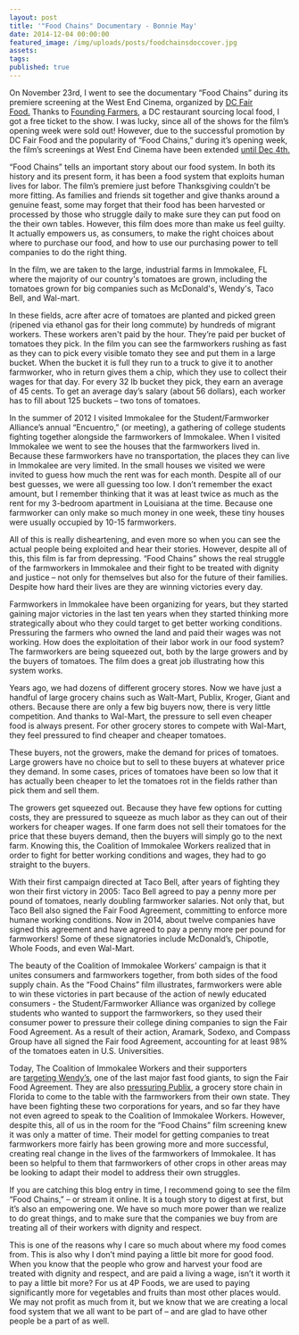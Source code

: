 ```yaml
---
layout: post
title: '"Food Chains" Documentary - Bonnie May'
date: 2014-12-04 00:00:00
featured_image: /img/uploads/posts/foodchainsdoccover.jpg
assets:
tags:
published: true
---
```


<div class="editable"><p>On November 23rd, I went to see the documentary &ldquo;Food Chains&rdquo; during its premiere screening at the West End Cinema, organized by&nbsp;<a href="http://dcfairfood.org/">DC Fair Food.</a>&nbsp;Thanks to&nbsp;<a href="http://www.wearefoundingfarmers.com/">Founding Farmers</a>, a DC restaurant sourcing local food, I got a free ticket to the show. I was lucky, since all of the shows for the film&rsquo;s opening week were sold out! However, due to the successful promotion by DC Fair Food and the popularity of &ldquo;Food Chains,&rdquo; during it&rsquo;s opening week, the film&rsquo;s screenings at West End Cinema have been extended&nbsp;<a href="http://dcfairfood.org/2014/11/26/extended-screening/">until Dec 4th.</a></p><p>&ldquo;Food Chains&rdquo; tells an important story about our food system. In both its history and its present form, it has been a food system that exploits human lives for labor. The film&rsquo;s premiere just before Thanksgiving couldn&rsquo;t be more fitting. As families and friends sit together and give thanks around a genuine feast, some may forget that their food has been harvested or processed by those who struggle daily to make sure they can put food on the their own tables. However, this film does more than make us feel guilty. It actually empowers us, as consumers, to make the right choices about where to purchase our food, and how to use our purchasing power to tell companies to do the right thing.</p><p>In the film, we are taken to the large, industrial farms in Immokalee, FL where the majority of our country's tomatoes are grown, including the tomatoes grown for big companies such as McDonald's, Wendy's, Taco Bell, and Wal-mart.</p><p>In these fields, acre after acre of tomatoes are planted and picked green (ripened via ethanol gas for their long commute) by hundreds of migrant workers. These workers aren't paid by the hour. They&rsquo;re paid per bucket of tomatoes they pick. In the film you can see the farmworkers rushing as fast as they can to pick every visible tomato they see and put them in a large bucket. When the bucket it is full they run to a truck to give it to another farmworker, who in return gives them a chip, which they use to collect their wages for that day. For every 32 lb bucket they pick, they earn an average of 45 cents. To get an average day&rsquo;s salary (about 56 dollars), each worker has to fill about 125 buckets &ndash; two tons of tomatoes.</p><p>In the summer of 2012 I visited Immokalee for the Student/Farmworker Alliance&rsquo;s annual &ldquo;Encuentro,&rdquo; (or meeting), a gathering of college students fighting together alongside the farmworkers of Immokalee. When I visited Immokalee we went to see the houses that the farmworkers lived in. Because these farmworkers have no transportation, the places they can live in Immokalee are very limited. In the small houses we visited we were invited to guess how much the rent was for each month. Despite all of our best guesses, we were all guessing too low. I don&rsquo;t remember the exact amount, but I remember thinking that it was at least twice as much as the rent for my 3-bedroom apartment in Louisiana at the time. Because one farmworker can only make so much money in one week, these tiny houses were usually occupied by 10-15 farmworkers.</p><p>All of this is really disheartening, and even more so when you can see the actual people being exploited and hear their stories. However, despite all of this, this film is far from depressing. &ldquo;Food Chains&rdquo; shows the real struggle of the farmworkers in Immokalee and their fight to be treated with dignity and justice &ndash; not only for themselves but also for the future of their families. Despite how hard their lives are they are winning victories every day.</p><p>Farmworkers in Immokalee have been organizing for years, but they started gaining major victories in the last ten years when they started thinking more strategically about who they could target to get better working conditions. Pressuring the farmers who owned the land and paid their wages was not working. How does the exploitation of their labor work in our food system? The farmworkers are being squeezed out, both by the large growers and by the buyers of tomatoes. The film does a great job illustrating how this system works.</p><p>Years ago, we had dozens of different grocery stores. ​Now we have just a handful of large grocery chains such as Walt-Mart, Publix, Kroger, Giant and others. Because there are only a few big buyers now, there is very little competition. And thanks to Wal-Mart, the pressure to sell even cheaper food is always present. For other grocery stores to compete with Wal-Mart, they feel pressured to find cheaper and cheaper tomatoes.</p><p>These buyers, not the growers, make the demand for prices of tomatoes. Large growers have no choice but to sell to these buyers at whatever price they demand. In some cases, prices of tomatoes have been so low that it has actually been cheaper to let the tomatoes rot in the fields rather than pick them and sell them.</p><p>The growers get squeezed out. Because they have few options for cutting costs, they are pressured to squeeze as much labor as they can out of their workers for cheaper wages. If one farm does not sell their tomatoes for the price that these buyers demand, then the buyers will simply go to the next farm. Knowing this, the Coalition of Immokalee Workers realized that in order to fight for better working conditions and wages, they had to go straight to the buyers.</p><p>With their first campaign directed at Taco Bell, after years of fighting they won their first victory in 2005: Taco Bell agreed to pay a penny more per pound of tomatoes, nearly doubling farmworker salaries. Not only that, but Taco Bell also signed the Fair Food Agreement, committing to enforce more humane working conditions. Now in 2014, about twelve companies have signed this agreement and have agreed to pay a penny more per pound for farmworkers! Some of these signatories include McDonald&rsquo;s, Chipotle, Whole Foods, and even Wal-Mart.</p><p>The beauty of the Coalition of Immokalee Workers&rsquo; campaign is that it unites consumers and farmworkers together, from both sides of the food supply chain. As the &ldquo;Food Chains&rdquo; film illustrates, farmworkers were able to win these victories in part because of the action of newly educated consumers - the Student/Farmworker Alliance was organized by college students who wanted to support the farmworkers, so they used their consumer power to pressure their college dining companies to sign the Fair Food Agreement. As a result of their action, Aramark, Sodexo, and Compass Group have all signed the Fair food Agreement, accounting for at least 98% of the tomatoes eaten in U.S. Universities.</p><p>Today, The Coalition of Immokalee Workers and their supporters are&nbsp;<a href="http://ciw-online.org/wendys/">targeting Wendy&rsquo;s</a>, one of the last major fast food giants, to sign the Fair Food Agreement. They are also&nbsp;<a href="http://ciw-online.org/publix/">pressuring Publix</a>, a grocery store chain in Florida to come to the table with the farmworkers from their own state. They have been fighting these two corporations for years, and so far they have not even agreed to speak to the Coalition of Immokalee Workers. However, despite this, all of us in the room for the &ldquo;Food Chains&rdquo; film screening knew it was only a matter of time. Their model for getting companies to treat farmworkers more fairly has been growing more and more successful, creating real change in the lives of the farmworkers of Immokalee. It has been so helpful to them that farmworkers of other crops in other areas may be looking to adapt their model to address their own struggles.</p><p>If you are catching this blog entry in time, I recommend going to see the film &ldquo;Food Chains,&rdquo; &ndash; or stream it online. It is a tough story to digest at first, but it&rsquo;s also an empowering one. We have so much more power than we realize to do great things, and to make sure that the companies we buy from are treating all of their workers with dignity and respect.</p><p>This is one of the reasons why I care so much about where my food comes from. This is also why I don&rsquo;t mind paying a little bit more for good food. When you know that the people who grow and harvest your food are treated with dignity and respect, and are paid a living a wage, isn&rsquo;t it worth it to pay a little bit more? For us at 4P Foods, we are used to paying significantly more for vegetables and fruits than most other places would. We may not profit as much from it, but we know that we are creating a local food system that we all want to be part of &ndash; and are glad to have other people be a part of as well.</p><p>&nbsp;</p><p>&nbsp;</p></div>